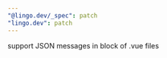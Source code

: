 ```yaml
---
"@lingo.dev/_spec": patch
"lingo.dev": patch
---
```


support JSON messages in <i18n> block of .vue files
